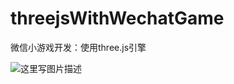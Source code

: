 # threejsWithWechatGame
微信小游戏开发：使用three.js引擎

![这里写图片描述](http://img.blog.csdn.net/20180102151141303?watermark/2/text/aHR0cDovL2Jsb2cuY3Nkbi5uZXQvUmVnaXN0ZXJfbWFu/font/5a6L5L2T/fontsize/400/fill/I0JBQkFCMA==/dissolve/70/gravity/SouthEast)
